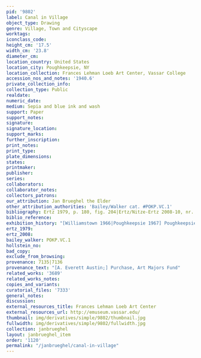 ```yaml
---
pid: '9802'
label: Canal in Village
object_type: Drawing
genre: Village, Town and Cityscape
worktags:
iconclass_code:
height_cm: '17.5'
width_cm: '23.8'
diameter_cm:
location_country: United States
location_city: Poughkeepsie, NY
location_collection: Frances Lehman Loeb Art Center, Vassar College
accession_nos_and_notes: '1940.6'
private_collection_info:
collection_type: Public
realdate:
numeric_date:
medium: Sepia and blue ink and wash
support: Paper
support_notes:
signature:
signature_location:
support_marks:
further_inscription:
print_notes:
print_type:
plate_dimensions:
states:
printmaker:
publisher:
series:
collaborators:
collaborator_notes:
collectors_patrons:
our_attribution: Jan Brueghel the Elder
other_attribution_authorities: 'Bailey/Walker cat. #POKP.VC.1'
bibliography: Ertz 1979, p. 180, fig. 204|Ertz/Nitze-Ertz 2008-10, nr. 139, fig. 1
biblio_reference:
exhibition_history: "[Williamstown 1966|Poughkeepsie 1967] Poughkeepsie 1978"
ertz_1979:
ertz_2008:
bailey_walker: POKP.VC.1
hollstein_no:
bad_copy:
exclude_from_browsing:
provenance: 7135|7136
provenance_text: "[A. Everett Austin;] Purchase, Art Majors Fund"
related_works: '3689'
related_works_notes:
copies_and_variants:
curatorial_files: '7333'
general_notes:
discussion:
external_resources_title: Frances Lehman Loeb Art Center
external_resources_url: http://emuseum.vassar.edu/
thumbnail: img/derivatives/simple/9802/thumbnail.jpg
fullwidth: img/derivatives/simple/9802/fullwidth.jpg
collection: janbrueghel
layout: janbrueghel_item
order: '1120'
permalink: "/janbrueghel/canal-in-village"
---
```

